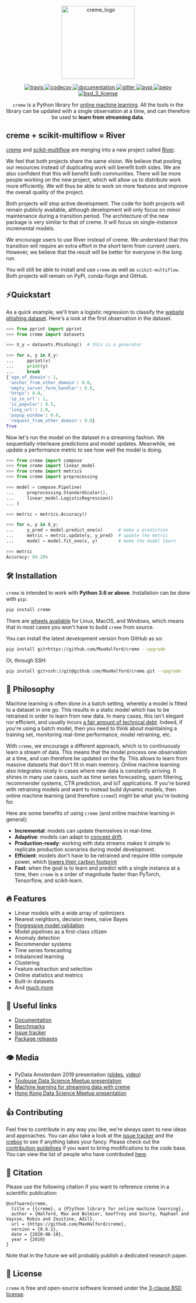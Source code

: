 <p align="center">
  <img height="200px" src="https://docs.google.com/drawings/d/e/2PACX-1vSl80T4MnWRsPX3KvlB2kn6zVdHdUleG_w2zBiLS7RxLGAHxiSYTnw3LZtXh__YMv6KcIOYOvkSt9PB/pub?w=447&h=182" alt="creme_logo">
</p>

<p align="center">
  <!-- Travis -->
  <a href="https://travis-ci.org/MaxHalford/creme">
    <img src="https://img.shields.io/travis/MaxHalford/creme/master.svg?style=flat-square" alt="travis">
  </a>
  <!-- Codecov -->
  <a href="https://codecov.io/gh/MaxHalford/creme">
    <img src="https://img.shields.io/codecov/c/gh/MaxHalford/creme.svg?style=flat-square" alt="codecov">
  </a>
  <!-- Documentation -->
  <a href="https://MaxHalford.github.io/">
    <img src="https://img.shields.io/website?label=documentation&style=flat-square&url=https%3A%2F%2FMaxHalford.github.io%2F" alt="documentation">
  </a>
  <!-- Gitter -->
  <a href="https://gitter.im/MaxHalford/community?utm_source=share-link&utm_medium=link&utm_campaign=share-link">
    <img src="https://img.shields.io/gitter/room/MaxHalford/community?color=blueviolet&style=flat-square" alt="gitter">
  </a>
  <!-- PyPI -->
  <a href="https://pypi.org/project/creme">
    <img src="https://img.shields.io/pypi/v/creme.svg?label=release&color=blue&style=flat-square" alt="pypi">
  </a>
  <!-- PePy -->
  <a href="https://pepy.tech/project/creme">
    <img src="https://img.shields.io/badge/dynamic/json?style=flat-square&maxAge=86400&label=downloads&query=%24.total_downloads&url=https%3A%2F%2Fapi.pepy.tech%2Fapi%2Fprojects%2Fcreme" alt="pepy">
  </a>
  <!-- License -->
  <a href="https://opensource.org/licenses/BSD-3-Clause">
    <img src="https://img.shields.io/badge/License-BSD%203--Clause-blue.svg?style=flat-square" alt="bsd_3_license">
  </a>
</p>

<p align="center">
  <code>creme</code> is a Python library for <a href="https://www.wikiwand.com/en/Online_machine_learning">online machine learning</a>. All the tools in the library can be updated with a single observation at a time, and can therefore be used to <b>learn from streaming data</b>.
</p>

## creme + scikit-multiflow = River

[creme](https://MaxHalford.github.io/) and [scikit-multiflow](https://scikit-multiflow.github.io/) are merging into a new project called [River](https://github.com/online-ml/river/).

We feel that both projects share the same vision. We believe that pooling our resources instead of duplicating work will benefit both sides. We are also confident that this will benefit both communities. There will be more people working on the new project, which will allow us to distribute work more efficiently. We will thus be able to work on more features and improve the overall quality of the project.

Both projects will stop active development. The code for both projects will remain publicly available, although development will only focus on minor maintenance during a transition period. The architecture of the new package is very similar to that of creme. It will focus on single-instance incremental models.

We encourage users to use River instead of creme. We understand that this transition will require an extra effort in the short term from current users. However, we believe that the result will be better for everyone in the long run.

You will still be able to install and use `creme` as well as `scikit-multiflow`. Both projects will remain on PyPI, conda-forge and GitHub.

## ⚡️Quickstart

As a quick example, we'll train a logistic regression to classify the [website phishing dataset](http://archive.ics.uci.edu/ml/datasets/Website+Phishing). Here's a look at the first observation in the dataset.

```python
>>> from pprint import pprint
>>> from creme import datasets

>>> X_y = datasets.Phishing()  # this is a generator

>>> for x, y in X_y:
...     pprint(x)
...     print(y)
...     break
{'age_of_domain': 1,
 'anchor_from_other_domain': 0.0,
 'empty_server_form_handler': 0.0,
 'https': 0.0,
 'ip_in_url': 1,
 'is_popular': 0.5,
 'long_url': 1.0,
 'popup_window': 0.0,
 'request_from_other_domain': 0.0}
True

```

Now let's run the model on the dataset in a streaming fashion. We sequentially interleave predictions and model updates. Meanwhile, we update a performance metric to see how well the model is doing.

```python
>>> from creme import compose
>>> from creme import linear_model
>>> from creme import metrics
>>> from creme import preprocessing

>>> model = compose.Pipeline(
...     preprocessing.StandardScaler(),
...     linear_model.LogisticRegression()
... )

>>> metric = metrics.Accuracy()

>>> for x, y in X_y:
...     y_pred = model.predict_one(x)      # make a prediction
...     metric = metric.update(y, y_pred)  # update the metric
...     model = model.fit_one(x, y)        # make the model learn

>>> metric
Accuracy: 89.20%

```

## 🛠 Installation

`creme` is intended to work with **Python 3.6 or above**. Installation can be done with `pip`:

```sh
pip install creme
```

There are [wheels available](https://pypi.org/project/creme/#files) for Linux, MacOS, and Windows, which means that in most cases you won't have to build `creme` from source.

You can install the latest development version from GitHub as so:

```sh
pip install git+https://github.com/MaxHalford/creme --upgrade
```

Or, through SSH:

```sh
pip install git+ssh://git@github.com/MaxHalford/creme.git --upgrade
```

## 🧠 Philosophy

Machine learning is often done in a batch setting, whereby a model is fitted to a dataset in one go. This results in a static model which has to be retrained in order to learn from new data. In many cases, this isn't elegant nor efficient, and usually incurs [a fair amount of technical debt](https://research.google/pubs/pub43146/). Indeed, if you're using a batch model, then you need to think about maintaining a training set, monitoring real-time performance, model retraining, etc.

With `creme`, we encourage a different approach, which is to continuously learn a stream of data. This means that the model process one observation at a time, and can therefore be updated on the fly. This allows to learn from massive datasets that don't fit in main memory. Online machine learning also integrates nicely in cases where new data is constantly arriving. It shines in many use cases, such as time series forecasting, spam filtering, recommender systems, CTR prediction, and IoT applications. If you're bored with retraining models and want to instead build dynamic models, then online machine learning (and therefore `creme`!) might be what you're looking for.

Here are some benefits of using `creme` (and online machine learning in general):

- **Incremental**: models can update themselves in real-time.
- **Adaptive**: models can adapt to [concept drift](https://www.wikiwand.com/en/Concept_drift).
- **Production-ready**: working with data streams makes it simple to replicate production scenarios during model development.
- **Efficient**: models don't have to be retrained and require little compute power, which [lowers their carbon footprint](https://arxiv.org/abs/1907.10597)
- **Fast**: when the goal is to learn and predict with a single instance at a time, then `creme` is a order of magnitude faster than PyTorch, Tensorflow, and scikit-learn.

## 🔥 Features

- Linear models with a wide array of optimizers
- Nearest neighbors, decision trees, naïve Bayes
- [Progressive model validation](https://hunch.net/~jl/projects/prediction_bounds/progressive_validation/coltfinal.pdf)
- Model pipelines as a first-class citizen
- Anomaly detection
- Recommender systems
- Time series forecasting
- Imbalanced learning
- Clustering
- Feature extraction and selection
- Online statistics and metrics
- Built-in datasets
- And [much more](https://MaxHalford.github.io/content/api.html)

## 🔗 Useful links

- [Documentation](https://MaxHalford.github.io/)
- [Benchmarks](https://github.com/MaxHalford/creme/tree/master/benchmarks)
- [Issue tracker](https://github.com/MaxHalford/creme/issues)
- [Package releases](https://pypi.org/project/creme/#history)

## 👁️ Media

- PyData Amsterdam 2019 presentation ([slides](https://maxhalford.github.io/slides/creme-pydata/), [video](https://www.youtube.com/watch?v=P3M6dt7bY9U&list=PLGVZCDnMOq0q7_6SdrC2wRtdkojGBTAht&index=11))
- [Toulouse Data Science Meetup presentation](https://maxhalford.github.io/slides/creme-tds/)
- [Machine learning for streaming data with creme](https://towardsdatascience.com/machine-learning-for-streaming-data-with-creme-dacf5fb469df)
- [Hong Kong Data Science Meetup presentation](https://maxhalford.github.io/slides/hkml2020.pdf)

## 👍 Contributing

Feel free to contribute in any way you like, we're always open to new ideas and approaches. You can also take a look at the [issue tracker](https://github.com/MaxHalford/creme/issues) and the [icebox](https://github.com/MaxHalford/creme/projects/2) to see if anything takes your fancy. Please check out the [contribution guidelines](https://github.com/MaxHalford/creme/blob/master/CONTRIBUTING.md) if you want to bring modifications to the code base. You can view the list of people who have contributed [here](https://github.com/MaxHalford/creme/graphs/contributors).

## 💬 Citation

Please use the following citation if you want to reference creme in a scientific publication:

```
@software{creme,
  title = {{creme}, a {P}ython library for online machine learning},
  author = {Halford, Max and Bolmier, Geoffrey and Sourty, Raphael and Vaysse, Robin and Zouitine, Adil},
  url = {https://github.com/MaxHalford/creme},
  version = {0.6.1},
  date = {2020-06-10},
  year = {2019}
}
```

Note that in the future we will probably publish a dedicated research paper.

## 📝 License

`creme` is free and open-source software licensed under the [3-clause BSD license](https://github.com/MaxHalford/creme/blob/master/LICENSE).
